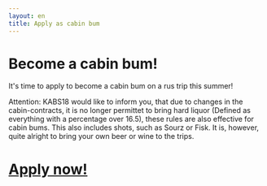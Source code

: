 ```yaml
---
layout: en
title: Apply as cabin bum
---
```

<h1>Become a cabin bum!</h1>

<p>It's time to apply to become a cabin bum on a rus trip this summer! </p>

<p>Attention: KABS18 would like to inform you, that due to changes in the cabin-contracts, it is no longer permittet to bring hard liquor (Defined as everything with a percentage over 16.5), these rules are also effective for cabin bums. This also includes shots, such as Sourz or Fisk. It is, however, quite alright to bring your own beer or wine to the trips.</p>

<h1><a href="https://docs.google.com/forms/d/e/1FAIpQLSfVH_t0TrFyeVb9RdSUwkpOvKWNbrnbIee4z9tSseVp-Fvt6Q/viewform?embedded=true">Apply now!</a></h1>

